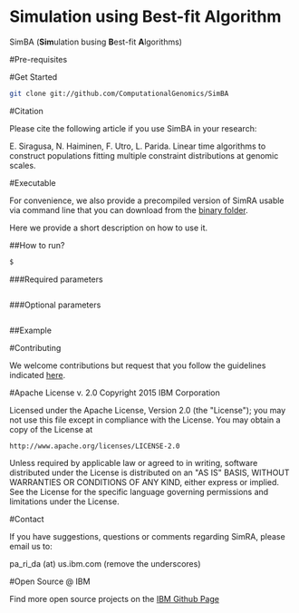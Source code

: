 # Simulation using Best-fit Algorithm
SimBA (**Sim**ulation busing **B**est-fit **A**lgorithms) 

#Pre-requisites


#Get Started
```sh
git clone git://github.com/ComputationalGenomics/SimBA
```

#Citation

Please cite the following article if you use SimBA in your research:

E. Siragusa, N. Haiminen, F. Utro, L. Parida. Linear time algorithms to construct populations fitting multiple constraint distributions at genomic scales.

#Executable

For convenience, we also provide a precompiled version of SimRA usable via command line that you can download from the [binary folder](https://github.com/ComputationalGenomics/SimBA/tree/master/binary). 

Here we provide a short description on how to use it.

##How to run?

```sh
$ 
```

###Required parameters

```sh
```

###Optional parameters

```sh
```

##Example

#Contributing

We welcome contributions but request that you follow the guidelines indicated [here](https://github.com/ComputationalGenomics/SimBA/blob/master/Contributing/Contributing.md).

#Apache License v. 2.0
Copyright 2015 IBM Corporation

Licensed under the Apache License, Version 2.0 (the "License");
you may not use this file except in compliance with the License.
You may obtain a copy of the License at

    http://www.apache.org/licenses/LICENSE-2.0

Unless required by applicable law or agreed to in writing, software
distributed under the License is distributed on an "AS IS" BASIS,
WITHOUT WARRANTIES OR CONDITIONS OF ANY KIND, either express or implied.
See the License for the specific language governing permissions and
limitations under the License.

#Contact

If you have suggestions, questions or comments regarding SimRA, please email us to: 

pa_ri_da (at) us.ibm.com  (remove the underscores)

#Open Source @ IBM

Find more open source projects on the [IBM Github Page](http://ibm.github.io/)
